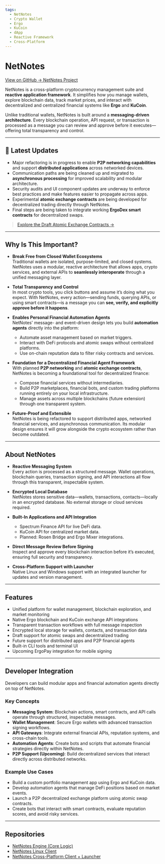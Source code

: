 ```yaml
---
tags:  
  - NetNotes  
  - Crypto Wallet  
  - Ergo  
  - KuCoin  
  - dApp  
  - Reactive Framework  
  - Cross-Platform  
---
```


# NetNotes  

[View on GitHub → NetNotes Project](https://github.com/networkspore)  

NetNotes is a cross-platform cryptocurrency management suite and **reactive application framework**. It simplifies how you manage wallets, explore blockchain data, track market prices, and interact with decentralized and centralized financial systems like **Ergo** and **KuCoin**.  

Unlike traditional wallets, NetNotes is built around a **messaging-driven architecture**. Every blockchain operation, API request, or transaction is processed as a message you can review and approve before it executes—offering total transparency and control.  

---

## 📢 Latest Updates  

- Major refactoring is in progress to enable **P2P networking capabilities** and support **distributed applications** across networked devices.  
- Communication paths are being cleaned up and migrated to **asynchronous processing** for improved scalability and modular architecture.  
- Security audits and UI component updates are underway to enforce best practices and make features easier to propagate across apps.  
- Experimental **atomic exchange contracts** are being developed for decentralized trading directly through NetNotes.  
- Final steps are being taken to integrate working **ErgoDex smart contracts** for decentralized swaps.  

> [Explore the Draft Atomic Exchange Contracts →](https://github.com/networkspore/netnotes-engine/tree/main/src/main/resources/contracts/dex)  

---

## Why Is This Important?  

- **Break Free from Closed Wallet Ecosystems**  
  Traditional wallets are isolated, purpose-limited, and closed systems. NetNotes uses a modular, reactive architecture that allows apps, crypto services, and external APIs to **seamlessly interoperate** through a unified messaging layer.

- **Total Transparency and Control**  
  In most crypto tools, you click buttons and assume it’s doing what you expect. With NetNotes, every action—sending funds, querying APIs, or using smart contracts—is a message you can **see, verify, and explicitly approve before it happens**.

- **Enables Personal Financial Automation Agents**  
  NetNotes' message- and event-driven design lets you build **automation agents** directly into the platform:
    - Automate asset management based on market triggers.  
    - Interact with DeFi protocols and atomic swaps without centralized platforms.  
    - Use on-chain reputation data to filter risky contracts and services.  

- **Foundation for a Decentralized Financial Agent Framework**  
  With planned **P2P networking** and **atomic exchange contracts**, NetNotes is becoming a foundational tool for decentralized finance:
    - Compose financial services without intermediaries.  
    - Build P2P marketplaces, financial bots, and custom trading platforms running entirely on your local infrastructure.  
    - Manage assets across multiple blockchains (future extension) through one transparent system.

- **Future-Proof and Extensible**  
  NetNotes is being refactored to support distributed apps, networked financial services, and asynchronous communication. Its modular design ensures it will grow alongside the crypto ecosystem rather than become outdated.

---

## About NetNotes  

- **Reactive Messaging System**  
  Every action is processed as a structured message. Wallet operations, blockchain queries, transaction signing, and API interactions all flow through this transparent, inspectable system.  

- **Encrypted Local Database**  
  NetNotes stores sensitive data—wallets, transactions, contacts—locally in an encrypted database. No external storage or cloud services required.

- **Built-In Applications and API Integration**  
  - Spectrum Finance API for live DeFi data.  
  - KuCoin API for centralized market data.  
  - Planned: Rosen Bridge and Ergo Mixer integrations.  

- **Direct Message Review Before Signing**  
  Inspect and approve every blockchain interaction before it’s executed, ensuring full security and transparency.

- **Cross-Platform Support with Launcher**  
  Native Linux and Windows support with an integrated launcher for updates and version management.

---

## Features  

- Unified platform for wallet management, blockchain exploration, and market monitoring  
- Native Ergo blockchain and KuCoin exchange API integrations  
- Transparent transaction workflows with full message inspection  
- Encrypted local storage for wallets, contacts, and transaction data  
- Draft support for atomic swaps and decentralized trading  
- Future support for distributed apps and P2P financial agents  
- Built-in CLI tools and terminal UI  
- Upcoming ErgoPay integration for mobile signing  

---

## Developer Integration  

Developers can build modular apps and financial automation agents directly on top of NetNotes.

### Key Concepts  

- **Messaging System**: Blockchain actions, smart contracts, and API calls operate through structured, inspectable messages.  
- **Wallet Management**: Secure Ergo wallets with advanced transaction signing workflows.  
- **API Gateways**: Integrate external financial APIs, reputation systems, and cross-chain tools.  
- **Automation Agents**: Create bots and scripts that automate financial strategies directly within NetNotes.  
- **P2P Support (Upcoming)**: Build decentralized services that interact directly across distributed networks.

### Example Use Cases  

- Build a custom portfolio management app using Ergo and KuCoin data.  
- Develop automation agents that manage DeFi positions based on market events.  
- Launch a P2P decentralized exchange platform using atomic swap contracts.  
- Create bots that interact with smart contracts, evaluate reputation scores, and avoid risky services.

---



## Repositories  

- [NetNotes Engine (Core Logic)](https://github.com/networkspore/netnotes-engine)  
- [NetNotes Linux Client](https://github.com/networkspore/Netnotes-Linux)  
- [NetNotes Cross-Platform Client + Launcher](https://github.com/networkspore/Netnotes)  


